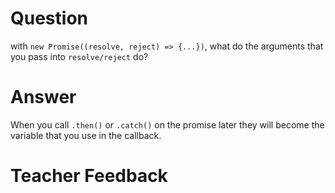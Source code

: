 # Question

with `new Promise((resolve, reject) => {...})`, what do the arguments that you pass into `resolve/reject` do?

# Answer

When you call `.then()` or `.catch()` on the promise later they will become the variable that you use in the callback.

# Teacher Feedback
